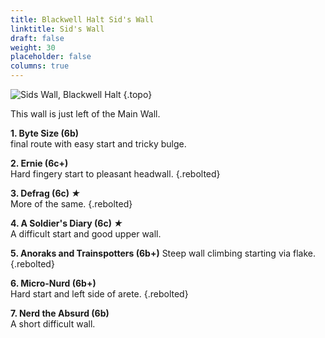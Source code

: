 ```yaml
---
title: Blackwell Halt Sid's Wall
linktitle: Sid's Wall
draft: false
weight: 30
placeholder: false
columns: true
---
```


![Sids Wall, Blackwell Halt](/img/peak/buxton/Blackwell-Halt_Sids-Wall.jpg)
{.topo}

This wall is just left of the Main Wall.

**1. Byte Size  (6b)**  
final route with easy start and tricky bulge. 

**2. Ernie (6c+)**  
Hard fingery start to pleasant headwall. 
{.rebolted} 

**3. Defrag (6c) *&starf;***  
More of the same. 
{.rebolted} 

**4. A Soldier's Diary (6c) *&starf;***  
A difficult start and good upper wall. 

**5. Anoraks and Trainspotters (6b+)** Steep wall climbing starting via flake. 
{.rebolted}

**6. Micro-Nurd (6b+)**  
Hard start and left side of arete. 
{.rebolted}  

**7. Nerd the Absurd (6b)**  
A short difficult wall.
